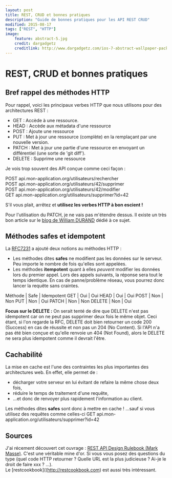```yaml
---
layout: post
title: REST, CRUD et bonnes pratiques
description: "Guide de bonnes pratiques pour les API REST CRUD"
modified: 2015-08-17
tags: ["REST", "HTTP"]
image:
    feature: abstract-5.jpg
    credit: dargadgetz
    creditlink: http://www.dargadgetz.com/ios-7-abstract-wallpaper-pack-for-iphone-5-and-ipod-touch-retina/
---
```


# REST, CRUD et bonnes pratiques

## Bref rappel des méthodes HTTP

Pour rappel, voici les principaux verbes HTTP que nous utilisons pour des architectures REST :

* GET : Accède à une ressource.
* HEAD : Accède aux métadata d'une ressource
* POST : Ajoute une ressource
* PUT : Met à jour une ressource (complète) en la remplaçant par une nouvelle version.
* PATCH : Met à jour une partie d'une ressource en envoyant un différentiel (une sorte de 'git diff').
* DELETE : Supprime une ressource


Je vois trop souvent des API conçue comme ceci façon :


POST api.mon-application.org/utilisateurs/rechercher  
POST api.mon-application.org/utilisateurs/42/supprimer  
POST api.mon-application.org/utilisateurs/42/modifier  
GET api.mon-application.org/utilisateurs/supprimer?id=42  


S'il vous plait, arrêtez et **utilisez les verbes HTTP à bon escient !**

Pour l'utilisation du PATCH, je ne vais pas m'étendre dessus. Il existe un très bon article sur le [blog de William DURAND](williamdurand.fr/2014/02/14/please-do-not-patch-like-an-idiot/) dédié à ce sujet.

## Méthodes safes et idempotent

La [RFC7231](http://tools.ietf.org/html/rfc7231#section-4.2) a ajouté deux notions au méthodes HTTP :

* Les méthodes dites **safes** ne modifient pas les données sur le serveur. Peu importe le nombre de fois qu'elles sont appelées.
* Les méthodes **itempotent** quant à elles *peuvent* modifier les données lors du premier appel. Lors des appels suivants, la réponse sera tout le temps identique. En cas de panne/problème réseau, vous pourrez donc lancer la requête sans craintes.

Méthode | Safe | Idempotent
GET     | Oui  | Oui
HEAD    | Oui  | Oui
POST    | Non  | Non
PUT     | Non  | Oui
PATCH   | Non  | Non
DELETE  | Non  | Oui

**Focus sur le DELETE :** On serait tenté de dire que DELETE n'est pas idempotent car on ne peut pas supprimer deux fois le même objet. Ceci étant, si l'on regarde la RFC, DELETE doit bien retourner un code 200 (Success) en cas de réussite et non pas un 204 (No Content). Si l'API n'a pas été bien conçue et qu'elle renvoie un 404 (Not Found), alors le DELETE ne sera plus idempotent comme il devrait l'être.


## Cachabilité

La mise en cache est l'une des contraintes les plus importantes des architectures web. En effet, elle permet de :

* décharger votre serveur en lui évitant de refaire la même chose deux fois,
* réduire le temps de traitement d'une requête,
* ...et donc de renvoyer plus rapidement l'information au client.

Les méthodes dites **safes** sont donc à mettre en cache !
...sauf si vous utilisez des requêtes comme celles-ci GET api.mon-application.org/utilisateurs/supprimer?id=42


## Sources

J'ai récement découvert cet ouvrage : [REST API Design Rulebook (Mark Masse)](http://shop.oreilly.com/product/0636920021575.do). C'est une véritable mine d'or. Si vous vous posez des questions du type (quel code HTTP retourner ? Quelle URL est la plus judicieuse ? Ai-je le droit de faire xxx ? ...).  
Le [restcookbook]((http://restcookbook.com) est aussi très intéressant.

